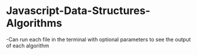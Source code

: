 # Javascript-Data-Structures-Algorithms

-Can run each file in the terminal with optional parameters to see the output
of each algorithm
